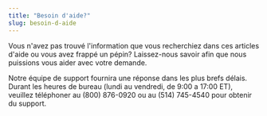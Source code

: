 ```yaml
---
title: "Besoin d'aide?"
slug: besoin-d-aide
---
```



Vous n'avez pas trouvé l'information que vous recherchiez dans ces articles d'aide ou vous avez frappé un pépin? Laissez-nous savoir afin que nous puissions vous aider avec votre demande.

Notre équipe de support fournira une réponse dans les plus brefs délais. Durant les heures de bureau (lundi au vendredi, de 9:00 a 17:00 ET), veuillez téléphoner au (800) 876-0920 ou au (514) 745-4540 pour obtenir du support.
